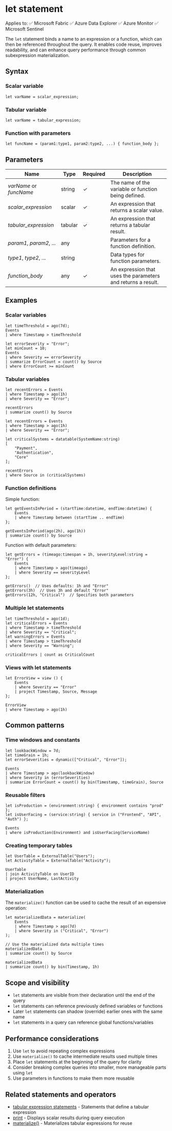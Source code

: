 # let statement

Applies to: ✅ Microsoft Fabric ✅ Azure Data Explorer ✅ Azure Monitor ✅ Microsoft Sentinel

The `let` statement binds a name to an expression or a function, which can then be referenced throughout the query. It enables code reuse, improves readability, and can enhance query performance through common subexpression materialization.

## Syntax

### Scalar variable

```kusto
let varName = scalar_expression;
```

### Tabular variable

```kusto
let varName = tabular_expression;
```

### Function with parameters

```kusto
let funcName = (param1:type1, param2:type2, ...) { function_body };
```

## Parameters

| Name | Type | Required | Description |
|--|--|--|--|
| *varName* or *funcName* | string | ✓ | The name of the variable or function being defined. |
| *scalar_expression* | scalar | ✓ | An expression that returns a scalar value. |
| *tabular_expression* | tabular | ✓ | An expression that returns a tabular result. |
| *param1*, *param2*, ... | any | | Parameters for a function definition. |
| *type1*, *type2*, ... | string | | Data types for function parameters. |
| *function_body* | any | ✓ | An expression that uses the parameters and returns a result. |

## Examples

### Scalar variables

```kusto
let timeThreshold = ago(7d);
Events
| where Timestamp > timeThreshold
```

```kusto
let errorSeverity = "Error";
let minCount = 10;
Events
| where Severity == errorSeverity
| summarize ErrorCount = count() by Source
| where ErrorCount >= minCount
```

### Tabular variables

```kusto
let recentErrors = Events
| where Timestamp > ago(1h)
| where Severity == "Error";

recentErrors
| summarize count() by Source
```

```kusto
let recentErrors = Events
| where Timestamp > ago(1h)
| where Severity == "Error";

let criticalSystems = datatable(SystemName:string)
[
    "Payment",
    "Authentication",
    "Core"
];

recentErrors
| where Source in (criticalSystems)
```

### Function definitions

Simple function:

```kusto
let getEventsInPeriod = (startTime:datetime, endTime:datetime) {
    Events
    | where Timestamp between (startTime .. endTime)
};

getEventsInPeriod(ago(2h), ago(1h))
| summarize count() by Source
```

Function with default parameters:

```kusto
let getErrors = (timeago:timespan = 1h, severityLevel:string = "Error") {
    Events
    | where Timestamp > ago(timeago)
    | where Severity == severityLevel
};

getErrors()  // Uses defaults: 1h and "Error"
getErrors(3h)  // Uses 3h and default "Error"
getErrors(12h, "Critical")  // Specifies both parameters
```

### Multiple let statements

```kusto
let timeThreshold = ago(1d);
let criticalErrors = Events
| where Timestamp > timeThreshold
| where Severity == "Critical";
let warningErrors = Events
| where Timestamp > timeThreshold
| where Severity == "Warning";

criticalErrors | count as CriticalCount
```

### Views with let statements

```kusto
let ErrorView = view () {
    Events
    | where Severity == "Error"
    | project Timestamp, Source, Message
};

ErrorView
| where Timestamp > ago(1h)
```

## Common patterns

### Time windows and constants

```kusto
let lookbackWindow = 7d;
let timeGrain = 1h;
let errorSeverities = dynamic(["Critical", "Error"]);

Events
| where Timestamp > ago(lookbackWindow)
| where Severity in (errorSeverities)
| summarize ErrorCount = count() by bin(Timestamp, timeGrain), Source
```

### Reusable filters

```kusto
let isProduction = (environment:string) { environment contains "prod" };
let isUserFacing = (service:string) { service in ("Frontend", "API", "Auth") };

Events
| where isProduction(Environment) and isUserFacing(ServiceName)
```

### Creating temporary tables

```kusto
let UserTable = ExternalTable("Users");
let ActivityTable = ExternalTable("Activity");

UserTable
| join ActivityTable on UserID
| project UserName, LastActivity
```

### Materialization

The `materialize()` function can be used to cache the result of an expensive operation:

```kusto
let materializedData = materialize(
    Events
    | where Timestamp > ago(7d)
    | where Severity in ("Critical", "Error")
);

// Use the materialized data multiple times
materializedData
| summarize count() by Source

materializedData
| summarize count() by bin(Timestamp, 1h)
```

## Scope and visibility

- `let` statements are visible from their declaration until the end of the query
- `let` statements can reference previously defined variables or functions
- Later `let` statements can shadow (override) earlier ones with the same name
- `let` statements in a query can reference global functions/variables

## Performance considerations

1. Use `let` to avoid repeating complex expressions
2. Use `materialize()` to cache intermediate results used multiple times
3. Place `let` statements at the beginning of the query for clarity
4. Consider breaking complex queries into smaller, more manageable parts using `let`
5. Use parameters in functions to make them more reusable

## Related statements and operators

- [tabular expression statements](tabular-expression-statements.md) - Statements that define a tabular expression
- [print](print-operator.md) - Displays scalar results during query execution
- [materialize()](materialize-function.md) - Materializes tabular expressions for reuse
